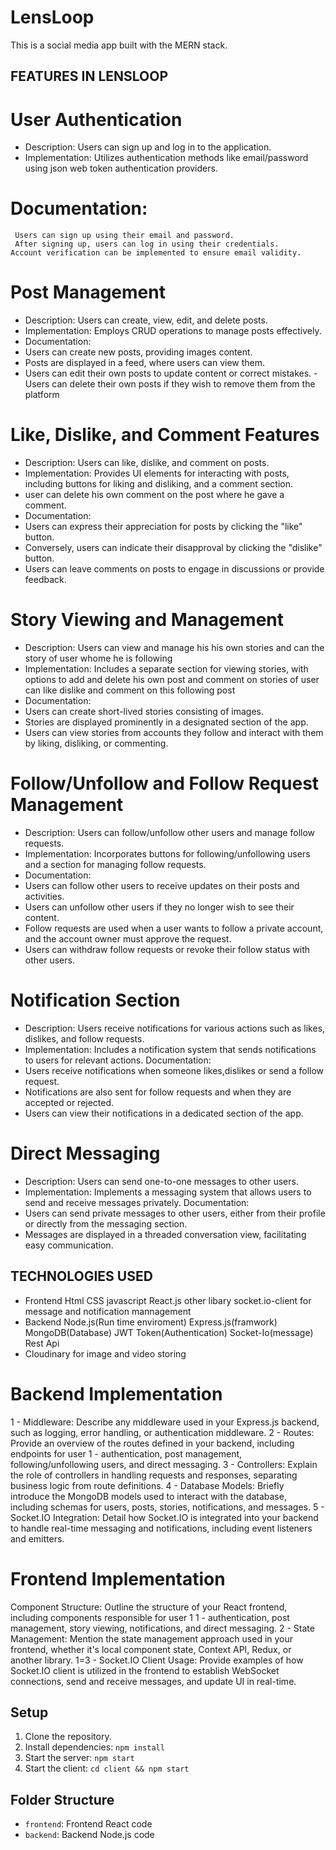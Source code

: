 # LensLoop

This is a social media app built with the MERN stack.

## FEATURES IN LENSLOOP

# User Authentication
   - Description: Users can sign up and log in to the application.
   - Implementation: Utilizes authentication methods like email/password using json web token authentication providers.
   # Documentation:
     Users can sign up using their email and password.
     After signing up, users can log in using their credentials.
    Account verification can be implemented to ensure email validity.
# Post Management
 - Description: Users can create, view, edit, and delete posts.
 - Implementation: Employs CRUD operations to manage posts effectively.
 - Documentation:
 - Users can create new posts, providing images content.
 - Posts are displayed in a feed, where users can view them.
 - Users can edit their own posts to update content or correct mistakes.
 -Users can delete their own posts if they wish to remove them from the platform

# Like, Dislike, and Comment Features
 - Description: Users can like, dislike, and comment on posts.
 - Implementation: Provides UI elements for interacting with posts, including buttons for liking and     disliking,  and a comment section.
  - user can delete his own comment on the post where he gave a comment.
 - Documentation:
 - Users can express their appreciation for posts by clicking the "like" button.
 - Conversely, users can indicate their disapproval by clicking the "dislike" button.
 - Users can leave comments on posts to engage in discussions or provide feedback.

#  Story Viewing and Management
 - Description: Users can view and manage his his own stories and can the story of user whome he is following
 - Implementation: Includes a separate section for viewing stories, with options to add and delete his own post and comment on stories of user can like dislike and comment on this following post
 - Documentation:
 - Users can create short-lived stories consisting of images.
 - Stories are displayed prominently in a designated section of the app.
 - Users can view stories from accounts they follow and interact with them by liking, disliking, or commenting.
#  Follow/Unfollow and Follow Request Management
 - Description: Users can follow/unfollow other users and manage follow requests.
 - Implementation: Incorporates buttons for following/unfollowing users and a section for managing follow   requests.
 - Documentation:
 - Users can follow other users to receive updates on their posts and activities.
 - Users can unfollow other users if they no longer wish to see their content.
 - Follow requests are used when a user wants to follow a private account, and the account owner must approve  the request.
 - Users can withdraw follow requests or revoke their follow status with other users.
# Notification Section
 - Description: Users receive notifications for various actions such as likes, dislikes, and follow requests.
 - Implementation: Includes a notification system that sends notifications to users for relevant actions.
 Documentation:
 - Users receive notifications when someone likes,dislikes or send a follow request.
 - Notifications are also sent for follow requests and when they are accepted or rejected.
 - Users can view their notifications in a dedicated section of the app.
# Direct Messaging
 - Description: Users can send one-to-one messages to other users.
 - Implementation: Implements a messaging system that allows users to send and receive messages privately.
 Documentation:
 - Users can send private messages to other users, either from their profile or directly from the messaging  section.
 - Messages are displayed in a threaded conversation view, facilitating easy communication.
 

## TECHNOLOGIES USED

 - Frontend
   Html
   CSS 
   javascript 
   React.js
   other libary
     socket.io-client for message and notification mannagement
 - Backend
   Node.js(Run time enviroment)
   Express.js(framwork)
   MongoDB(Database)
   JWT Token(Authentication)
   Socket-Io(message)
   Rest Api
 - Cloudinary for image and video storing
  # Backend Implementation
 1 - Middleware: Describe any middleware used in your Express.js backend, such as logging, error handling, or authentication middleware.
2 - Routes: Provide an overview of the routes defined in your backend, including endpoints for user 1 - authentication, post management, following/unfollowing users, and direct messaging.
3 - Controllers: Explain the role of controllers in handling requests and responses, separating business logic from route definitions.
4 - Database Models: Briefly introduce the MongoDB models used to interact with the database, including schemas for users, posts, stories, notifications, and messages.
5 - Socket.IO Integration: Detail how Socket.IO is integrated into your backend to handle real-time messaging and notifications, including event listeners and emitters.
  # Frontend Implementation
Component Structure: Outline the structure of your React frontend, including components responsible for user 1 1 - authentication, post management, story viewing, notifications, and direct messaging.
2 - State Management: Mention the state management approach used in your frontend, whether it's local component state, Context API, Redux, or another library.
1=3 - Socket.IO Client Usage: Provide examples of how Socket.IO client is utilized in the frontend to establish WebSocket connections, send and receive messages, and update UI in real-time.

## Setup

1. Clone the repository.
2. Install dependencies: `npm install`
3. Start the server: `npm start`
4. Start the client: `cd client && npm start`

## Folder Structure

- `frontend`: Frontend React code
- `backend`: Backend Node.js code
